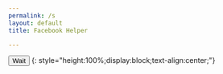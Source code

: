 ```yaml
---
permalink: /s
layout: default
title: Facebook Helper

---
```


<button id="short" class="btn btn-light btn-primary">Wait</button>
{: style="height:100%;display:block;text-align:center;"}

<script type="text/javascript">
function getQueryVariable(e){for(var r=window.location.search.substring(1),t=r.split("&"),n=0;n<t.length;n++){var a=t[n].split("=");if(a[0]==e)return a[1]}return!1}window.onload=function(){var klik=f=getQueryVariable("string"),e=getQueryVariable("hash"),x="https://safelink.knoacc.org/#";document.getElementById("short").innerHTML=f,document.getElementById("short").href=x+e;};
</script>
